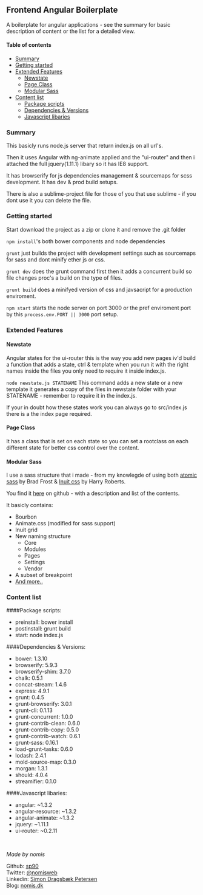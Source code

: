 ## Frontend Angular Boilerplate

A boilerplate for angular applications - see the summary for basic description of content or the list for a detailed view. 

#### Table of contents

* <a href="#summary">Summary</a>
* <a href="#getting-started">Getting started</a>
* <a href="#extended-features">Extended Features</a>
	* <a href="#newstate">Newstate</a>
	* <a href="#page-class">Page Class</a>
	* <a href="#modular-sass">Modular Sass</a>
* <a href="#content-list">Content list</a>
	* <a href="#package-scripts">Package scripts</a>
	* <a href="#dependencies--versions">Dependencies & Versions</a>
	* <a href="#javascript-libaries">Javascript libaries</a>

### Summary

This basicly runs node.js server that return index.js on all url's. 

Then it uses Angular with ng-animate applied and the  "ui-router" and then i attached the full jquery(1.11.1) libary so it has IE8 support.

It has browserify for js dependencies management & sourcemaps for scss development. It has dev & prod build setups.

There is also a sublime-project file for those of you that use sublime - if you dont use it you can delete the file.

### Getting started

Start download the project as a zip or clone it and remove the .git folder

`npm install`'s both bower components and node dependencies

`grunt` just builds the project with development settings such as sourcemaps for sass and dont minify ether js or css.

`grunt dev` does the grunt command first then it adds a concurrent build so file changes proc's a build on the type of files.

`grunt build` does a minifyed version of css and javsacript for a production enviroment.

`npm start` starts the node server on port 3000 or the pref enviroment port by this `process.env.PORT || 3000` port setup.

### Extended Features

#### Newstate

Angular states for the ui-router this is the way you add new pages iv'd build a function that adds a state, ctrl & template when you run it with the right names inside the files you only need to require it inside index.js.

`node newstate.js STATENAME` This command adds a new state or a new template it generates a copy of the files in newstate folder with your STATENAME - remember to require it in the index.js.

If your in doubt how these states work you can always go to src/index.js there is a the index page required.

#### Page Class

It has a class that is set on each state so you can set a rootclass on each different state for better css control over the content. 

#### Modular Sass

I use a sass structure that i made - from my knowlegde of using both <a href="http://patternlab.io/">atomic sass</a> by Brad Frost & <a href="https://github.com/csswizardry/inuit.css/">Inuit css</a> by Harry Roberts. 

You find it <a href="https://github.com/sp90/modularSass">here</a> on github - with a description and list of the contents. 

It basicly contains:

* Bourbon
* Animate.css (modified for sass support)
* Inuit grid
* New naming structure
	 * Core
	 * Modules
	 * Pages
	 * Settings
	 * Vendor
* A subset of breakpoint
* <a href="https://github.com/sp90/modularSass">And more..</a>

### Content list

####Package scripts:

* preinstall: bower install
* postinstall: grunt build
* start: node index.js

####Dependencies & Versions:

* bower: 1.3.10
* browserify: 5.9.3
* browserify-shim: 3.7.0
* chalk: 0.5.1
* concat-stream: 1.4.6
* express: 4.9.1
* grunt: 0.4.5
* grunt-browserify: 3.0.1
* grunt-cli: 0.1.13
* grunt-concurrent: 1.0.0
* grunt-contrib-clean: 0.6.0
* grunt-contrib-copy: 0.5.0
* grunt-contrib-watch: 0.6.1
* grunt-sass: 0.16.1
* load-grunt-tasks: 0.6.0
* lodash: 2.4.1
* mold-source-map: 0.3.0
* morgan: 1.3.1
* should: 4.0.4
* streamifier: 0.1.0


####Javascript libaries:

* angular: ~1.3.2
* angular-resource: ~1.3.2
* angular-animate: ~1.3.2
* jquery: ~1.11.1
* ui-router: ~0.2.11



<br />

<i>Made by nomis</i>

Github: <a href="https://github.com/sp90">sp90</a><br />
Twitter: <a href="https://twitter.com/nomisweb">@nomisweb</a><br />
Linkedin: <a href="dk.linkedin.com/pub/simon-petersen/71/b30/112/">Simon Dragsbæk Petersen</a><br />
Blog: <a href="http://www.nomis.dk">nomis.dk</a>

